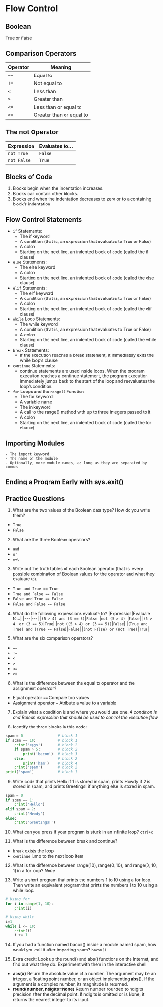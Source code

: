 # Flow Control

## Boolean
True or False

## Comparison Operators
| Operator | Meaning |
| --- | --- |
| `==` | Equal to |
| `!=` | Not equal to |
| `<` | Less than |
| `>` | Greater than |
| `<=` | Less than or equal to |
| `>=` | Greater than or equal to |

## The not Operator
|Expression|Evaluates to…|
|---|---|
|`not True`|`False`|
|`not False`|`True`|

## Blocks of Code
1. Blocks begin when the indentation increases.
2. Blocks can contain other blocks.
3. Blocks end when the indentation decreases to zero or to a containing block’s indentation

## Flow Control Statements
- `if` Statements:
    - The if keyword
    - A condition (that is, an expression that evaluates to True or False)
    - A colon
    - Starting on the next line, an indented block of code (called the if clause)
- `else` Statements:
    - The else keyword
    - A colon
    - Starting on the next line, an indented block of code (called the else clause)
- `elif` Statements:
    - The elif keyword
    - A condition (that is, an expression that evaluates to True or False)
    - A colon
    - Starting on the next line, an indented block of code (called the elif clause)
- `while` Loop Statements:
    - The while keyword
    - A condition (that is, an expression that evaluates to True or False)
    - A colon
    - Starting on the next line, an indented block of code (called the while clause)
- `break` Statements:
    - If the execution reaches a break statement, it immediately exits the while loop’s clause
- `continue` Statements:
    - continue statements are used inside loops. When the program execution reaches a continue statement, the program execution immediately jumps back to the start of the loop and reevaluates the loop’s condition.
- `for` Loops and the `range()` Function
    - The for keyword
    - A variable name
    - The in keyword
    - A call to the range() method with up to three integers passed to it
    - A colon
    - Starting on the next line, an indented block of code (called the for clause)

## Importing Modules
    - The import keyword
    - The name of the module
    - Optionally, more module names, as long as they are separated by commas

## Ending a Program Early with sys.exit()

## Practice Questions
1. What are the two values of the Boolean data type? How do you write them?
- `True`
- `False`

2. What are the three Boolean operators?
- `and`
- `or`
- `not`

3. Write out the truth tables of each Boolean operator (that is, every possible combination of Boolean values for the operator and what they evaluate to).
- `True and True == True`
- `True and False == False`
- `False and True == False`
- `False and False == False`

4. What do the following expressions evaluate to?
|Expression|Evaluate to...|
|---|---|
|`(5 > 4) and (3 == 5)`|`False`|
|`not (5 > 4) `|`False`|
|`(5 > 4) or (3 == 5)`|`True`|
|`not ((5 > 4) or (3 == 5))`|`False`|
|`(True and True) and (True == False)`|`False`|
|`(not False) or (not True)`|`True`|

5. What are the six comparison operators?
- `==`
- `!=`
- `<`
- `>`
- `<=`
- `>= `

6. What is the difference between the equal to operator and the assignment operator?
- Equal operator `==` Compare too values 
- Assignment operator `=` Atribute a value to a variable

7. Explain what a condition is and where you would use one.
_A condition is and Bolean expression that should be used to control the execution flow_

8. Identify the three blocks in this code:
```python
spam = 0                # block 1
if spam == 10:          # block 1
    print('eggs')       # block 2
    if spam > 5:        # block 2
        print('bacon')  # block 3
    else:               # block 2
        print('ham')    # block 4
    print('spam')       # block 2
print('spam')           # block 1
```

9. Write code that prints Hello if 1 is stored in spam, prints Howdy if 2 is stored in spam, and prints Greetings! if anything else is stored in spam.
```python
spam = 0                
if spam == 1:          
    print('Hello')       
elif spam = 2:        
    print('Howdy')  
else:               
    print('Greetings!')    
```

10. What can you press if your program is stuck in an infinite loop?
`ctrl+c`

11. What is the difference between break and continue?
- `break` exists the loop
- `continue` jump to the next loop item

12. What is the difference between range(10), range(0, 10), and range(0, 10, 1) in a for loop?
_None_

13. Write a short program that prints the numbers 1 to 10 using a for loop. Then write an equivalent program that prints the numbers 1 to 10 using a while loop.
```python
# Using for
for i in range(1, 10):
    print(i)
```

```python
# Using while
i=1
while i <= 10:
    print(i)
    i += 1
```
14. If you had a function named bacon() inside a module named spam, how would you call it after importing spam?
```bacon()```

15. Extra credit: Look up the round() and abs() functions on the Internet, and find out what they do. Experiment with them in the interactive shell.
- __abs(x)__
    Return the absolute value of a number. The argument may be an integer, a floating point number, or an object implementing __abs__(). If the argument is a complex number, its magnitude is returned.
- __round(number, ndigits=None)__
    Return number rounded to ndigits precision after the decimal point. If ndigits is omitted or is None, it returns the nearest integer to its input.
